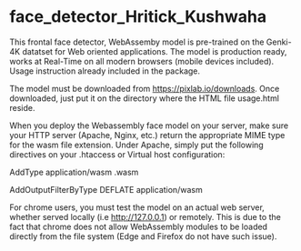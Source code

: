 # face_detector_Hritick_Kushwaha
This frontal face detector, WebAssemby model is pre-trained on the Genki-4K datatset for Web oriented applications. The model is production ready, works at Real-Time on all modern browsers (mobile devices included). Usage instruction already included in the package.

The model must be downloaded from https://pixlab.io/downloads. Once downloaded, just put it on the directory where the HTML file usage.html reside.

When you deploy the Webassembly face model on your server, make sure your HTTP server (Apache, Nginx, etc.) return the appropriate MIME type for the wasm file extension. Under Apache, simply put the following directives on your .htaccess or Virtual host configuration:

AddType application/wasm .wasm

AddOutputFilterByType DEFLATE application/wasm

For chrome users, you must test the model on an actual web server, whether served locally (i.e http://127.0.0.1) or remotely. This is due to the fact that chrome does not allow WebAssembly modules to be loaded directly from the file system (Edge and Firefox do not have such issue).
